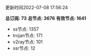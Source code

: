 更新时间2022-07-08 17:56:24

**总订阅: 73**
**总节点: 3676**
**有效节点: 1641**
- ss节点: 1357
- trojan节点: 171
- v2ray节点: 101
- ssr节点: 12
